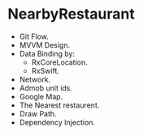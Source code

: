 # NearbyRestaurant

- Git Flow.
- MVVM Design.
- Data Binding by:
  - RxCoreLocation.
  - RxSwift.
- Network.
- Admob unit ids.
- Google Map.
- The Nearest restaurent.
- Draw Path.
- Dependency Injection.
